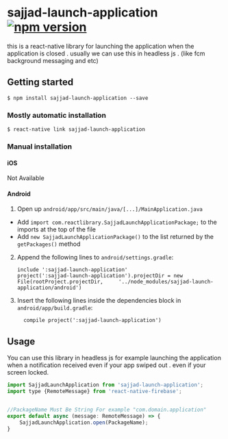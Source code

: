 
# sajjad-launch-application [![npm version](https://img.shields.io/npm/v/sajjad-launch-application.svg)](https://www.npmjs.com/package/sajjad-launch-application)

this is a react-native library for launching the application when the application is closed . 
usually we can use this in headless js . (like fcm background messaging and etc)
## Getting started

`$ npm install sajjad-launch-application --save`

### Mostly automatic installation

`$ react-native link sajjad-launch-application`

### Manual installation


#### iOS

Not Available

#### Android

1. Open up `android/app/src/main/java/[...]/MainApplication.java`
  - Add `import com.reactlibrary.SajjadLaunchApplicationPackage;` to the imports at the top of the file
  - Add `new SajjadLaunchApplicationPackage()` to the list returned by the `getPackages()` method
2. Append the following lines to `android/settings.gradle`:
  	```
  	include ':sajjad-launch-application'
  	project(':sajjad-launch-application').projectDir = new File(rootProject.projectDir, 	'../node_modules/sajjad-launch-application/android')
  	```
3. Insert the following lines inside the dependencies block in `android/app/build.gradle`:
  	```
      compile project(':sajjad-launch-application')
  	```


## Usage

You can use this library in headless js for example launching the application when a notification received even if your app swiped out . even if your screen locked.

```javascript
import SajjadLaunchApplication from 'sajjad-launch-application';
import type {RemoteMessage} from 'react-native-firebase';


//PackageName Must Be String For example "com.domain.application"
export default async (message: RemoteMessage) => {
    SajjadLaunchApplication.open(PackageName);
}


